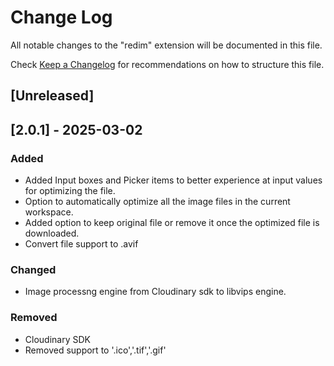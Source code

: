 # Change Log

All notable changes to the "redim" extension will be documented in this file.

Check [Keep a Changelog](http://keepachangelog.com/) for recommendations on how to structure this file.

## [Unreleased]




## [2.0.1] - 2025-03-02

### Added

- Added Input boxes and Picker items to better experience at input values for optimizing the file.
- Option to automatically optimize all the image files in the current workspace. 
- Added option to keep original file or remove it once the optimized file is downloaded.
- Convert file support to .avif 

### Changed

- Image processng engine from Cloudinary sdk to libvips engine.

### Removed

- Cloudinary SDK
- Removed support to '.ico','.tif','.gif'